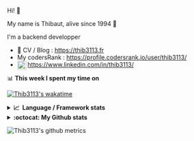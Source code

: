 Hi! 👋

My name is Thibaut, alive since 1994 🍷

I'm a backend developper

-   📝 CV / Blog : https://thib3113.fr
-   My codersRank : https://profile.codersrank.io/user/thib3113/
-   <a href="https://www.linkedin.com/in/thib3113/"><img align="left" alt="Thib3113's Linkedin" width="21px" src="https://img.icons8.com/color/48/linkedin.png" /></a> https://www.linkedin.com/in/thib3113/

📊 **This week I spent my time on**

[![Thib3113's wakatime](https://github-readme-stats.vercel.app/api/wakatime?username=thib3113&layout=default&theme=dracula&langs_count=6&hide_title=true&hide_border=true)](https://wakatime.com/@thib3113)

<details>
  <summary><b>📈&nbsp;&nbsp;Language&nbsp;/&nbsp;Framework stats</b></summary>
  <br/>  
  <a href='https://profile.codersrank.io/user/thib3113/'>
  <img src='http://cr-skills-chart-widget.azurewebsites.net/api/api?username=thib3113&padding=30&skills=php,batchfile,javascript,less,mysql,reactjs,scss,shell,typescript,vue'>
  </a>
</details>

<details>
  <summary><b>:octocat: My Github stats</b></summary>
  <br/>  
  
  <img src="https://github-readme-stats.vercel.app/api?username=thib3113&theme=dracula&show_icons=true&" alt="Thib3113's GitHub stats" />

<!--START_SECTION:activity-->

1. 🗣 Commented on [#5](https://github.com/thib3113/node-red-contrib-vban/issues/5#issuecomment-1872943992) in [thib3113/node-red-contrib-vban](https://github.com/thib3113/node-red-contrib-vban)
2. 🗣 Commented on [#227](https://github.com/jens-maus/node-unifi/issues/227#issuecomment-1867427603) in [jens-maus/node-unifi](https://github.com/jens-maus/node-unifi)
3. 🎉 Merged PR [#681](https://github.com/thib3113/unifi-client/pull/681) in [thib3113/unifi-client](https://github.com/thib3113/unifi-client)
4. 🎉 Merged PR [#265](https://github.com/thib3113/vban/pull/265) in [thib3113/vban](https://github.com/thib3113/vban)
5. 🗣 Commented on [#7415](https://github.com/pnpm/pnpm/issues/7415#issuecomment-1860827327) in [pnpm/pnpm](https://github.com/pnpm/pnpm)
 <!--END_SECTION:activity-->

</details>

![Thib3113's github metrics](https://gist.githubusercontent.com/thib3113/83a96e16f8bca103f1b0e376186c66ec/raw/github-metrics.svg)
